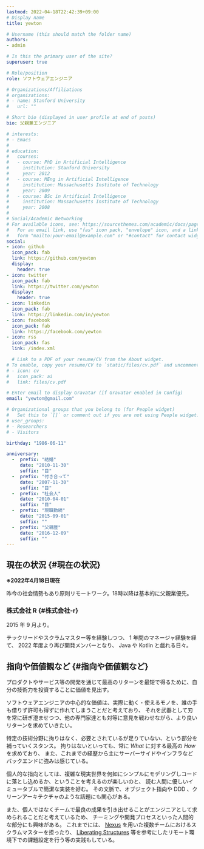 ```yaml
---
lastmod: 2022-04-18T22:42:39+09:00
# Display name
title: yewton

# Username (this should match the folder name)
authors:
- admin

# Is this the primary user of the site?
superuser: true

# Role/position
role: ソフトウェアエンジニア

# Organizations/Affiliations
# organizations:
# - name: Stanford University
#   url: ""

# Short bio (displayed in user profile at end of posts)
bio: 父親兼エンジニア

# interests:
# - Emacs
# 
# education:
#   courses:
#   - course: PhD in Artificial Intelligence
#     institution: Stanford University
#     year: 2012
#   - course: MEng in Artificial Intelligence
#     institution: Massachusetts Institute of Technology
#     year: 2009
#   - course: BSc in Artificial Intelligence
#     institution: Massachusetts Institute of Technology
#     year: 2008
# 
# Social/Academic Networking
# For available icons, see: https://sourcethemes.com/academic/docs/page-builder/#icons
#   For an email link, use "fas" icon pack, "envelope" icon, and a link in the
#   form "mailto:your-email@example.com" or "#contact" for contact widget.
social:
- icon: github
  icon_pack: fab
  link: https://github.com/yewton
  display:
    header: true
- icon: twitter
  icon_pack: fab
  link: https://twitter.com/yewton
  display:
    header: true
- icon: linkedin
  icon_pack: fab
  link: https://linkedin.com/in/yewton
- icon: facebook
  icon_pack: fab
  link: https://facebook.com/yewton
- icon: rss
  icon_pack: fas
  link: /index.xml

  # Link to a PDF of your resume/CV from the About widget.
# To enable, copy your resume/CV to `static/files/cv.pdf` and uncomment the lines below.
# - icon: cv
#   icon_pack: ai
#   link: files/cv.pdf

# Enter email to display Gravatar (if Gravatar enabled in Config)
email: "yewton@gmail.com"

# Organizational groups that you belong to (for People widget)
#   Set this to `[]` or comment out if you are not using People widget.
# user_groups:
# - Researchers
# - Visitors

birthday: "1986-06-11"

anniversary:
  -  prefix: "結婚"
     date: "2010-11-30"
     suffix: "目"
  -  prefix: "付き合って"
     date: "2007-11-30"
     suffix: "目"
  -  prefix: "社会人"
     date: "2010-04-01"
     suffix: "目"
  -  prefix: "現職勤続"
     date: "2015-09-01"
     suffix: ""
  -  prefix: "父親歴"
     date: "2016-12-09"
     suffix: ""
---
```


## 現在の状況 {#現在の状況}

**※2022年4月18日現在**

昨今の社会情勢もあり原則リモートワーク。18時以降は基本的に父親業優先。


### 株式会社 R {#株式会社-r}

2015 年 9 月より。

テックリードやスクラムマスター等を経験しつつ、 1 年間のマネージャ経験を経て、 2022 年度より再び開発メンバーとなり、 Java や Kotlin と戯れる日々。


## 指向や価値観など {#指向や価値観など}

プロダクトやサービス等の開発を通じて最高のリターンを最短で得るために、自分の技術力を投資することに価値を見出す。

ソフトウェアエンジニアの中心的な価値は、実際に動く・使えるモノを、誰の手も借りず許可も得ずに作れてしまうことだと考えており、
それを武器として刃を常に研ぎ澄ませつつ、他の専門家達とも対等に意見を戦わせながら、より良いリターンを求めていきたい。

特定の技術分野に拘りはなく、必要とされているが足りていない、という部分を補っていくスタンス。
拘りはないといっても、常に _What_ に対する最高の _How_ を求めており、
また、これまでの経歴から主にサーバーサイドやインフラなどバックエンドに強みは感じている。

個人的な指向としては、複雑な現実世界を何如にシンプルにモデリングしコードに落とし込めるか、ということを考えるのが楽しいのと、
読む人間に優しいイミュータブルで簡潔な実装を好む。
その文脈で、オブジェクト指向や DDD 、クリーンアーキテクチャのような話題にも関心がある。

また、個人ではなくチームで最良の成果を引き出せることがエンジニアとして求められることだと考えているため、
チーミングや開発プロセスといった人間的な部分にも興味がある。
これまでには、 [Nexus](https://www.scrum.org/resources/online-nexus-guide) を用いた複数チームにおけるスクラムマスターを担ったり、
[Liberating Structures](http://www.liberatingstructures.com/) 等を参考にしたリモート環境下での課題設定を行う等の実践もしている。
